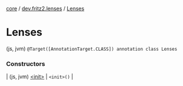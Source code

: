 [core](../../index.md) / [dev.fritz2.lenses](../index.md) / [Lenses](./index.md)

# Lenses

(js, jvm) `@Target([AnnotationTarget.CLASS]) annotation class Lenses`

### Constructors

| (js, jvm) [&lt;init&gt;](-init-.md) | `<init>()` |


